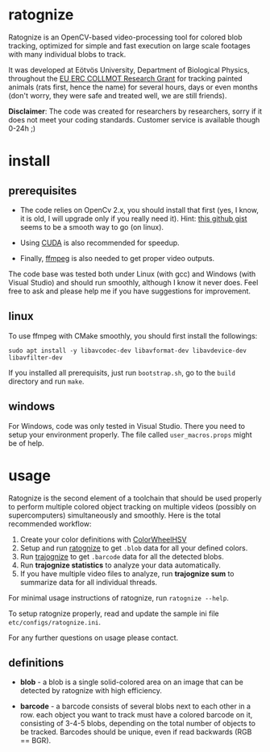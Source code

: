 # ratognize

Ratognize is an OpenCV-based video-processing tool for colored blob tracking, optimized for simple and fast execution on large scale footages with many individual blobs to track.

It was developed at Eötvös University, Department of Biological Physics, throughout the [EU ERC COLLMOT Research Grant](https://hal.elte.hu/flocking) for tracking painted animals (rats first, hence the name) for several hours, days or even months (don't worry, they were safe and treated well, we are still friends).

**Disclaimer**: The code was created for researchers by researchers, sorry if it does not meet your coding standards. Customer service is available though 0-24h ;)


# install

## prerequisites

* The code relies on OpenCv 2.x, you should install that first (yes, I know, it is old, I will upgrade only if you really need it).
Hint: [this github gist](https://gist.github.com/arthurbeggs/06df46af94af7f261513934e56103b30) seems to be a smooth way to go (on linux).

* Using [CUDA](https://developer.nvidia.com/cuda-zone) is also recommended for speedup.

* Finally, [ffmpeg](https://ffmpeg.org/) is also needed to get proper video outputs. 

The code base was tested both under Linux (with gcc) and Windows (with Visual Studio) and should run smoothly, although I know it never does. Feel free to ask and please help me if you have suggestions for improvement. 

## linux 

To use ffmpeg with CMake smoothly, you should first install the followings:

```
sudo apt install -y libavcodec-dev libavformat-dev libavdevice-dev libavfilter-dev
```

If you installed all prerequisits, just run `bootstrap.sh`, go to the `build` directory and run `make`.

## windows

For Windows, code was only tested in Visual Studio. There you need to setup your environment properly. The file called `user_macros.props` might be of help.


# usage

Ratognize is the second element of a toolchain that should be used properly to perform multiple colored object tracking on multiple videos (possibly on supercomputers) simultaneously and smoothly. Here is the total recommended workflow:

1. Create your color definitions with [ColorWheelHSV](https://github.com/vasarhelyi/ColorWheelHSV)
2. Setup and run [ratognize](https://github.com/vasarhelyi/ratognize) to get `.blob` data for all your defined colors.
3. Run [trajognize](https://github.com/vasarhelyi/trajognize) to get `.barcode` data for all the detected blobs.
4. Run **trajognize statistics** to analyze your data automatically.
5. If you have multiple video files to analyze, run **trajognize sum** to summarize data for all individual threads.

For minimal usage instructions of ratognize, run `ratognize --help`.

To setup ratognize properly, read and update the sample ini file `etc/configs/ratognize.ini`.

For any further questions on usage please contact.

## definitions

* **blob** - a blob is a single solid-colored area on an image that can be detected by ratognize with high efficiency.

* **barcode** - a barcode consists of several blobs next to each other in a row.
  each object you want to track must have a colored barcode on it, consisting
  of 3-4-5 blobs, depending on the total number of objects to be tracked.
  Barcodes should be unique, even if read backwards (RGB == BGR).
